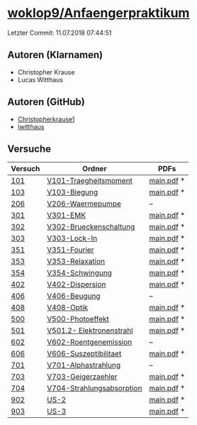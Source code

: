# [woklop9/Anfaengerpraktikum](https://github.com/lwitthaus/Anfaengerpraktikum)

Letzter Commit: 11.07.2018 07:44:51

## Autoren (Klarnamen)
- Christopher Krause
- Lucas Witthaus

## Autoren (GitHub)
- [Christopherkrause1](https://github.com/Christopherkrause1)
- [lwitthaus](https://github.com/lwitthaus)

## Versuche

|        Versuch         |                                                       Ordner                                                       |                                                                              PDFs                                                                               |
|------------------------|--------------------------------------------------------------------------------------------------------------------|-----------------------------------------------------------------------------------------------------------------------------------------------------------------|
|[101](../../versuch/101)|[V101-Traegheitsmoment](https://github.com/lwitthaus/Anfaengerpraktikum/tree/master/V101-Traegheitsmoment)          |[main.pdf](https://docs.google.com/viewer?url=https://raw.githubusercontent.com/NicoWeio/awesome-ap-pdfs/main/woklop9%E2%88%95Anfaengerpraktikum/101/main.pdf) \*|
|[103](../../versuch/103)|[V103-Biegung](https://github.com/lwitthaus/Anfaengerpraktikum/tree/master/V103-Biegung)                            |[main.pdf](https://docs.google.com/viewer?url=https://raw.githubusercontent.com/NicoWeio/awesome-ap-pdfs/main/woklop9%E2%88%95Anfaengerpraktikum/103/main.pdf) \*|
|[206](../../versuch/206)|[V206-Waermepumpe](https://github.com/lwitthaus/Anfaengerpraktikum/tree/master/V206-Waermepumpe)                    |–                                                                                                                                                                |
|[301](../../versuch/301)|[V301-EMK](https://github.com/lwitthaus/Anfaengerpraktikum/tree/master/V301-EMK)                                    |[main.pdf](https://docs.google.com/viewer?url=https://raw.githubusercontent.com/NicoWeio/awesome-ap-pdfs/main/woklop9%E2%88%95Anfaengerpraktikum/301/main.pdf) \*|
|[302](../../versuch/302)|[V302-Brueckenschaltung](https://github.com/lwitthaus/Anfaengerpraktikum/tree/master/V302-Brueckenschaltung)        |[main.pdf](https://docs.google.com/viewer?url=https://raw.githubusercontent.com/NicoWeio/awesome-ap-pdfs/main/woklop9%E2%88%95Anfaengerpraktikum/302/main.pdf) \*|
|[303](../../versuch/303)|[V303-Lock-In](https://github.com/lwitthaus/Anfaengerpraktikum/tree/master/V303-Lock-In)                            |[main.pdf](https://docs.google.com/viewer?url=https://raw.githubusercontent.com/NicoWeio/awesome-ap-pdfs/main/woklop9%E2%88%95Anfaengerpraktikum/303/main.pdf) \*|
|[351](../../versuch/351)|[V351-Fourier](https://github.com/lwitthaus/Anfaengerpraktikum/tree/master/V351-Fourier)                            |[main.pdf](https://docs.google.com/viewer?url=https://raw.githubusercontent.com/NicoWeio/awesome-ap-pdfs/main/woklop9%E2%88%95Anfaengerpraktikum/351/main.pdf) \*|
|[353](../../versuch/353)|[V353-Relaxation](https://github.com/lwitthaus/Anfaengerpraktikum/tree/master/V353-Relaxation)                      |[main.pdf](https://docs.google.com/viewer?url=https://raw.githubusercontent.com/NicoWeio/awesome-ap-pdfs/main/woklop9%E2%88%95Anfaengerpraktikum/353/main.pdf) \*|
|[354](../../versuch/354)|[V354-Schwingung](https://github.com/lwitthaus/Anfaengerpraktikum/tree/master/V354-Schwingung)                      |[main.pdf](https://docs.google.com/viewer?url=https://raw.githubusercontent.com/NicoWeio/awesome-ap-pdfs/main/woklop9%E2%88%95Anfaengerpraktikum/354/main.pdf) \*|
|[402](../../versuch/402)|[V402-Dispersion](https://github.com/lwitthaus/Anfaengerpraktikum/tree/master/V402-Dispersion)                      |[main.pdf](https://docs.google.com/viewer?url=https://raw.githubusercontent.com/NicoWeio/awesome-ap-pdfs/main/woklop9%E2%88%95Anfaengerpraktikum/402/main.pdf) \*|
|[406](../../versuch/406)|[V406-Beugung](https://github.com/lwitthaus/Anfaengerpraktikum/tree/master/V406-Beugung)                            |–                                                                                                                                                                |
|[408](../../versuch/408)|[V408-Optik](https://github.com/lwitthaus/Anfaengerpraktikum/tree/master/V408-Optik)                                |[main.pdf](https://docs.google.com/viewer?url=https://raw.githubusercontent.com/NicoWeio/awesome-ap-pdfs/main/woklop9%E2%88%95Anfaengerpraktikum/408/main.pdf) \*|
|[500](../../versuch/500)|[V500-Photoeffekt](https://github.com/lwitthaus/Anfaengerpraktikum/tree/master/V500-Photoeffekt)                    |[main.pdf](https://docs.google.com/viewer?url=https://raw.githubusercontent.com/NicoWeio/awesome-ap-pdfs/main/woklop9%E2%88%95Anfaengerpraktikum/500/main.pdf) \*|
|[501](../../versuch/501)|[V501,2- Elektronenstrahl](https://github.com/lwitthaus/Anfaengerpraktikum/tree/master/V501%2C2-%20Elektronenstrahl)|[main.pdf](https://docs.google.com/viewer?url=https://raw.githubusercontent.com/NicoWeio/awesome-ap-pdfs/main/woklop9%E2%88%95Anfaengerpraktikum/501/main.pdf) \*|
|[602](../../versuch/602)|[V602-Roentgenemission](https://github.com/lwitthaus/Anfaengerpraktikum/tree/master/V602-Roentgenemission)          |–                                                                                                                                                                |
|[606](../../versuch/606)|[V606-Suszeptibilitaet](https://github.com/lwitthaus/Anfaengerpraktikum/tree/master/V606-Suszeptibilitaet)          |[main.pdf](https://docs.google.com/viewer?url=https://raw.githubusercontent.com/NicoWeio/awesome-ap-pdfs/main/woklop9%E2%88%95Anfaengerpraktikum/606/main.pdf) \*|
|[701](../../versuch/701)|[V701-Alphastrahlung](https://github.com/lwitthaus/Anfaengerpraktikum/tree/master/V701-Alphastrahlung)              |–                                                                                                                                                                |
|[703](../../versuch/703)|[V703-Geigerzaehler](https://github.com/lwitthaus/Anfaengerpraktikum/tree/master/V703-Geigerzaehler)                |[main.pdf](https://docs.google.com/viewer?url=https://raw.githubusercontent.com/NicoWeio/awesome-ap-pdfs/main/woklop9%E2%88%95Anfaengerpraktikum/703/main.pdf) \*|
|[704](../../versuch/704)|[V704-Strahlungsabsorption](https://github.com/lwitthaus/Anfaengerpraktikum/tree/master/V704-Strahlungsabsorption)  |[main.pdf](https://docs.google.com/viewer?url=https://raw.githubusercontent.com/NicoWeio/awesome-ap-pdfs/main/woklop9%E2%88%95Anfaengerpraktikum/704/main.pdf) \*|
|[902](../../versuch/902)|[US-2](https://github.com/lwitthaus/Anfaengerpraktikum/tree/master/US-2)                                            |[main.pdf](https://docs.google.com/viewer?url=https://raw.githubusercontent.com/NicoWeio/awesome-ap-pdfs/main/woklop9%E2%88%95Anfaengerpraktikum/902/main.pdf) \*|
|[903](../../versuch/903)|[US-3](https://github.com/lwitthaus/Anfaengerpraktikum/tree/master/US-3)                                            |[main.pdf](https://docs.google.com/viewer?url=https://raw.githubusercontent.com/NicoWeio/awesome-ap-pdfs/main/woklop9%E2%88%95Anfaengerpraktikum/903/main.pdf) \*|
